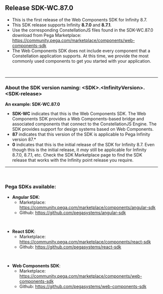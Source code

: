 ## Release SDK-WC.87.0
* This is the first release of the Web Components SDK for Infinity 8.7.
* This SDK release supports Infinity **8.7.0** and **8.7.1**.
* Use the corresponding ConstellationJS files found in the SDK-WC.87.0 download from Pega Marketplace: https://community.pega.com/marketplace/components/web-components-sdk
* The Web Components SDK does not include every component that a Constellation application supports. At this time, we provide the most commonly used components to get you started with your application.

<br />

<hr />

### About the SDK version naming: \<**SDK**>.\<**InfinityVersion**>.\<**SDK-release**>

**An example: SDK-WC.87.0**
* **SDK-WC** indicates that this is the Web Components SDK. The Web Components SDK provides a Web Components-based bridge and associated components that connect to the ConstellationJS Engine. The SDK provides support for design systems based on Web Components.
* **87** indicates that this version of the SDK is applicable to Pega Infinity version 87.*
* **0** indicates that this is the initial release of the SDK for Infinity 8.7. Even though this is the initial release, it _may_ still be applicable for Infinity 8.7.0, 8.7.1, etc. Check the SDK Marketplace page to find the SDK release that works with the Infinity point release you require.
<hr />

<br />

### Pega SDKs available:
* **Angular SDK**:
  * Marketplace: https://community.pega.com/marketplace/components/angular-sdk
  * Github: https://github.com/pegasystems/angular-sdk

<br />

* **React SDK**:
  * Marketplace: https://community.pega.com/marketplace/components/react-sdk
  * Github: https://github.com/pegasystems/react-sdk

<br />

* **Web Components SDK**:
  * Marketplace: https://community.pega.com/marketplace/components/web-components-sdk
  * Github: https://github.com/pegasystems/web-components-sdk

